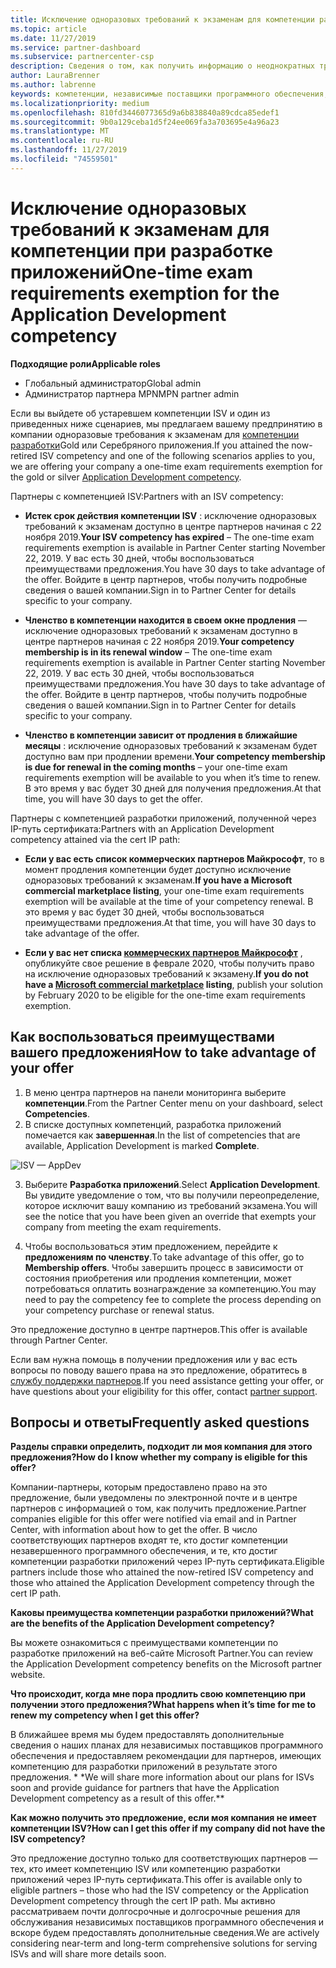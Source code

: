 ```yaml
---
title: Исключение одноразовых требований к экзаменам для компетенции разработки приложений | Центр партнеров
ms.topic: article
ms.date: 11/27/2019
ms.service: partner-dashboard
ms.subservice: partnercenter-csp
description: Сведения о том, как получить информацию о неоднократных требованиях к экзаменам для партнеров по разработке приложений, см. в этой статье.
author: LauraBrenner
ms.author: labrenne
keywords: компетенции, независимые поставщики программного обеспечения, разработка приложений
ms.localizationpriority: medium
ms.openlocfilehash: 810fd3446077365d9a6b838840a89cdca85edef1
ms.sourcegitcommit: 9b0a129ceba1d5f24ee069fa3a703695e4a96a23
ms.translationtype: MT
ms.contentlocale: ru-RU
ms.lasthandoff: 11/27/2019
ms.locfileid: "74559501"
---
```

# <a name="one-time-exam-requirements-exemption-for-the-application-development-competency"></a><span data-ttu-id="5ca3d-104">Исключение одноразовых требований к экзаменам для компетенции при разработке приложений</span><span class="sxs-lookup"><span data-stu-id="5ca3d-104">One-time exam requirements exemption for the Application Development competency</span></span>

<span data-ttu-id="5ca3d-105">**Подходящие роли**</span><span class="sxs-lookup"><span data-stu-id="5ca3d-105">**Applicable roles**</span></span>

- <span data-ttu-id="5ca3d-106">Глобальный администратор</span><span class="sxs-lookup"><span data-stu-id="5ca3d-106">Global admin</span></span>
- <span data-ttu-id="5ca3d-107">Администратор партнера MPN</span><span class="sxs-lookup"><span data-stu-id="5ca3d-107">MPN partner admin</span></span>

<span data-ttu-id="5ca3d-108">Если вы выйдете об устаревшем компетенции ISV и один из приведенных ниже сценариев, мы предлагаем вашему предпринятию в компании одноразовые требования к экзаменам для [компетенции разработки](https://partner.microsoft.com/membership/application-development-competency)Gold или Серебряного приложения.</span><span class="sxs-lookup"><span data-stu-id="5ca3d-108">If you attained the now-retired ISV competency and one of the following scenarios applies to you, we are offering your company a one-time exam requirements exemption for the gold or silver [Application Development competency](https://partner.microsoft.com/membership/application-development-competency).</span></span> 

<span data-ttu-id="5ca3d-109">Партнеры с компетенцией ISV:</span><span class="sxs-lookup"><span data-stu-id="5ca3d-109">Partners with an ISV competency:</span></span>

- <span data-ttu-id="5ca3d-110">**Истек срок действия компетенции ISV** : исключение одноразовых требований к экзаменам доступно в центре партнеров начиная с 22 ноября 2019.</span><span class="sxs-lookup"><span data-stu-id="5ca3d-110">**Your ISV competency has expired** – The one-time exam requirements exemption is available in Partner Center starting November 22, 2019.</span></span> <span data-ttu-id="5ca3d-111">У вас есть 30 дней, чтобы воспользоваться преимуществами предложения.</span><span class="sxs-lookup"><span data-stu-id="5ca3d-111">You have 30 days to take advantage of the offer.</span></span> <span data-ttu-id="5ca3d-112">Войдите в центр партнеров, чтобы получить подробные сведения о вашей компании.</span><span class="sxs-lookup"><span data-stu-id="5ca3d-112">Sign in to Partner Center for details specific to your company.</span></span>

- <span data-ttu-id="5ca3d-113">**Членство в компетенции находится в своем окне продления** — исключение одноразовых требований к экзаменам доступно в центре партнеров начиная с 22 ноября 2019.</span><span class="sxs-lookup"><span data-stu-id="5ca3d-113">**Your competency membership is in its renewal window** – The one-time exam requirements exemption is available in Partner Center starting November 22, 2019.</span></span> <span data-ttu-id="5ca3d-114">У вас есть 30 дней, чтобы воспользоваться преимуществами предложения.</span><span class="sxs-lookup"><span data-stu-id="5ca3d-114">You have 30 days to take advantage of the offer.</span></span> <span data-ttu-id="5ca3d-115">Войдите в центр партнеров, чтобы получить подробные сведения о вашей компании.</span><span class="sxs-lookup"><span data-stu-id="5ca3d-115">Sign in to Partner Center for details specific to your company.</span></span>

- <span data-ttu-id="5ca3d-116">**Членство в компетенции зависит от продления в ближайшие месяцы** : исключение одноразовых требований к экзаменам будет доступно вам при продлении времени.</span><span class="sxs-lookup"><span data-stu-id="5ca3d-116">**Your competency membership is due for renewal in the coming months** – your one-time exam requirements exemption will be available to you when it’s time to renew.</span></span> <span data-ttu-id="5ca3d-117">В это время у вас будет 30 дней для получения предложения.</span><span class="sxs-lookup"><span data-stu-id="5ca3d-117">At that time, you will have 30 days to get the offer.</span></span>

<span data-ttu-id="5ca3d-118">Партнеры с компетенцией разработки приложений, полученной через IP-путь сертификата:</span><span class="sxs-lookup"><span data-stu-id="5ca3d-118">Partners with an Application Development competency attained via the cert IP path:</span></span>

- <span data-ttu-id="5ca3d-119">**Если у вас есть список коммерческих партнеров Майкрософт**, то в момент продления компетенции будет доступно исключение одноразовых требований к экзаменам.</span><span class="sxs-lookup"><span data-stu-id="5ca3d-119">**If you have a Microsoft commercial marketplace listing**, your one-time exam requirements exemption will be available at the time of your competency renewal.</span></span> <span data-ttu-id="5ca3d-120">В это время у вас будет 30 дней, чтобы воспользоваться преимуществами предложения.</span><span class="sxs-lookup"><span data-stu-id="5ca3d-120">At that time, you will have 30 days to take advantage of the offer.</span></span>

- <span data-ttu-id="5ca3d-121">**Если у вас нет списка [коммерческих партнеров Майкрософт](https://azure.microsoft.com/overview/commercial-marketplace/)** , опубликуйте свое решение в феврале 2020, чтобы получить право на исключение одноразовых требований к экзамену.</span><span class="sxs-lookup"><span data-stu-id="5ca3d-121">**If you do not have a [Microsoft commercial marketplace](https://azure.microsoft.com/overview/commercial-marketplace/) listing**, publish your solution by February 2020 to be eligible for the one-time exam requirements exemption.</span></span>

## <a name="how-to-take-advantage-of-your-offer"></a><span data-ttu-id="5ca3d-122">Как воспользоваться преимуществами вашего предложения</span><span class="sxs-lookup"><span data-stu-id="5ca3d-122">How to take advantage of your offer</span></span>

1. <span data-ttu-id="5ca3d-123">В меню центра партнеров на панели мониторинга выберите **компетенции**.</span><span class="sxs-lookup"><span data-stu-id="5ca3d-123">From the Partner Center menu on your dashboard, select **Competencies**.</span></span>
2. <span data-ttu-id="5ca3d-124">В списке доступных компетенций, разработка приложений помечается как **завершенная**.</span><span class="sxs-lookup"><span data-stu-id="5ca3d-124">In the list of competencies that are available, Application Development is marked **Complete**.</span></span>

![ISV — AppDev](images/appdev.png)

3. <span data-ttu-id="5ca3d-126">Выберите **Разработка приложений**.</span><span class="sxs-lookup"><span data-stu-id="5ca3d-126">Select **Application Development**.</span></span> <span data-ttu-id="5ca3d-127">Вы увидите уведомление о том, что вы получили переопределение, которое исключит вашу компанию из требований экзамена.</span><span class="sxs-lookup"><span data-stu-id="5ca3d-127">You will see the notice that you have been given an override that exempts your company from meeting the exam requirements.</span></span> 

4. <span data-ttu-id="5ca3d-128">Чтобы воспользоваться этим предложением, перейдите к **предложениям по членству**.</span><span class="sxs-lookup"><span data-stu-id="5ca3d-128">To take advantage of this offer, go to **Membership offers**.</span></span> <span data-ttu-id="5ca3d-129">Чтобы завершить процесс в зависимости от состояния приобретения или продления компетенции, может потребоваться оплатить вознаграждение за компетенцию.</span><span class="sxs-lookup"><span data-stu-id="5ca3d-129">You may need to pay the competency fee to complete the process depending on your competency purchase or renewal status.</span></span> 

<span data-ttu-id="5ca3d-130">Это предложение доступно в центре партнеров.</span><span class="sxs-lookup"><span data-stu-id="5ca3d-130">This offer is available through Partner Center.</span></span>

<span data-ttu-id="5ca3d-131">Если вам нужна помощь в получении предложения или у вас есть вопросы по поводу вашего права на это предложение, обратитесь в [службу поддержки партнеров](https://partner.microsoft.com/Support).</span><span class="sxs-lookup"><span data-stu-id="5ca3d-131">If you need assistance getting your offer, or have questions about your eligibility for this offer, contact [partner support](https://partner.microsoft.com/Support).</span></span> 

## <a name="frequently-asked-questions"></a><span data-ttu-id="5ca3d-132">Вопросы и ответы</span><span class="sxs-lookup"><span data-stu-id="5ca3d-132">Frequently asked questions</span></span>

<span data-ttu-id="5ca3d-133">**Разделы справки определить, подходит ли моя компания для этого предложения?**</span><span class="sxs-lookup"><span data-stu-id="5ca3d-133">**How do I know whether my company is eligible for this offer?**</span></span>

<span data-ttu-id="5ca3d-134">Компании-партнеры, которым предоставлено право на это предложение, были уведомлены по электронной почте и в центре партнеров с информацией о том, как получить предложение.</span><span class="sxs-lookup"><span data-stu-id="5ca3d-134">Partner companies eligible for this offer were notified via email and in Partner Center, with information about how to get the offer.</span></span> <span data-ttu-id="5ca3d-135">В число соответствующих партнеров входят те, кто достиг компетенции незавершенного программного обеспечения, и те, кто достиг компетенции разработки приложений через IP-путь сертификата.</span><span class="sxs-lookup"><span data-stu-id="5ca3d-135">Eligible partners include those who attained the now-retired ISV competency and those who attained the Application Development competency through the cert IP path.</span></span> 

<span data-ttu-id="5ca3d-136">**Каковы преимущества компетенции разработки приложений?**</span><span class="sxs-lookup"><span data-stu-id="5ca3d-136">**What are the benefits of the Application Development competency?**</span></span>

<span data-ttu-id="5ca3d-137">Вы можете ознакомиться с преимуществами компетенции по разработке приложений на веб-сайте Microsoft Partner.</span><span class="sxs-lookup"><span data-stu-id="5ca3d-137">You can review the Application Development competency benefits on the Microsoft partner website.</span></span> 

<span data-ttu-id="5ca3d-138">**Что происходит, когда мне пора продлить свою компетенцию при получении этого предложения?**</span><span class="sxs-lookup"><span data-stu-id="5ca3d-138">**What happens when it’s time for me to renew my competency when I get this offer?**</span></span> 

<span data-ttu-id="5ca3d-139">В ближайшее время мы будем предоставлять дополнительные сведения о наших планах для независимых поставщиков программного обеспечения и предоставляем рекомендации для партнеров, имеющих компетенцию для разработки приложений в результате этого предложения. \* \*</span><span class="sxs-lookup"><span data-stu-id="5ca3d-139">We will share more information about our plans for ISVs soon and provide guidance for partners that have the Application Development competency as a result of this offer.\*\*</span></span>  

<span data-ttu-id="5ca3d-140">**Как можно получить это предложение, если моя компания не имеет компетенции ISV?**</span><span class="sxs-lookup"><span data-stu-id="5ca3d-140">**How can I get this offer if my company did not have the ISV competency?**</span></span>

<span data-ttu-id="5ca3d-141">Это предложение доступно только для соответствующих партнеров — тех, кто имеет компетенцию ISV или компетенцию разработки приложений через IP-путь сертификата.</span><span class="sxs-lookup"><span data-stu-id="5ca3d-141">This offer is available only to eligible partners – those who had the ISV competency or the Application Development competency through the cert IP path.</span></span> <span data-ttu-id="5ca3d-142">Мы активно рассматриваем почти долгосрочные и долгосрочные решения для обслуживания независимых поставщиков программного обеспечения и вскоре будем предоставлять дополнительные сведения.</span><span class="sxs-lookup"><span data-stu-id="5ca3d-142">We are actively considering near-term and long-term comprehensive solutions for serving ISVs and will share more details soon.</span></span> 


